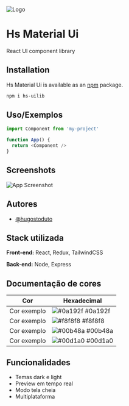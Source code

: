 
![Logo](https://static.wixstatic.com/media/afe1f6_bce595eab0b04d0ab0973ad2c61493a6~mv2.png)


# Hs Material Ui

React UI component library

## Installation


Hs Material Ui is available as an [npm](https://www.npmjs.com/package/hs_rng) package.
```bash
npm i hs-uilib
```
## Uso/Exemplos

```javascript
import Component from 'my-project'

function App() {
  return <Component />
}
```


## Screenshots

![App Screenshot](https://via.placeholder.com/468x300?text=App+Screenshot+Here)


## Autores

- [@hugostoduto](https://www.github.com/hugostoduto)


## Stack utilizada

**Front-end:** React, Redux, TailwindCSS

**Back-end:** Node, Express

## Documentação de cores

| Cor               | Hexadecimal                                                |
| ----------------- | ---------------------------------------------------------------- |
| Cor exemplo       | ![#0a192f](https://via.placeholder.com/10/0a192f?text=+) #0a192f |
| Cor exemplo       | ![#f8f8f8](https://via.placeholder.com/10/f8f8f8?text=+) #f8f8f8 |
| Cor exemplo       | ![#00b48a](https://via.placeholder.com/10/00b48a?text=+) #00b48a |
| Cor exemplo       | ![#00d1a0](https://via.placeholder.com/10/00b48a?text=+) #00d1a0 |


## Funcionalidades

- Temas dark e light
- Preview em tempo real
- Modo tela cheia
- Multiplataforma

